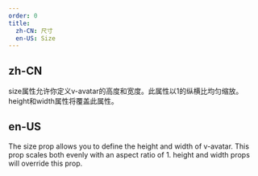 ```yaml
---
order: 0
title:
  zh-CN: 尺寸
  en-US: Size
---
```


## zh-CN

size属性允许你定义v-avatar的高度和宽度。此属性以1的纵横比均匀缩放。height和width属性将覆盖此属性。

## en-US

The size prop allows you to define the height and width of v-avatar. This prop scales both evenly with an aspect ratio of 1. height and width props will override this prop.
